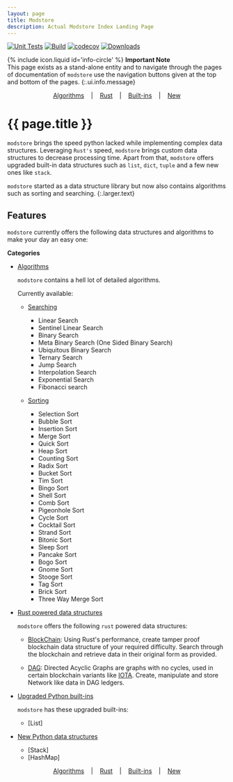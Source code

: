 ```yaml
---
layout: page
title: Modstore
description: Actual Modstore Index Landing Page
---
```


[![Unit Tests](https://github.com/d33p0st/modstore/actions/workflows/tests.yml/badge.svg)](https://github.com/d33p0st/modstore/actions/workflows/tests.yml)
[![Build](https://github.com/d33p0st/modstore/actions/workflows/generate_wheels.yml/badge.svg)](https://github.com/d33p0st/modstore/actions/workflows/generate_wheels.yml)
[![codecov](https://codecov.io/gh/d33p0st/modstore/branch/main/graph/badge.svg?token=P27ASL6TGH)](https://codecov.io/gh/d33p0st/modstore)
[![Downloads](https://static.pepy.tech/badge/modstore)](https://pepy.tech/project/modstore)

<span>{% include icon.liquid id='info-circle' %} <b>Important Note</b></span><br> This page exists as a stand-alone entity and to navigate through the pages of documentation of `modstore` use the navigation buttons given at the top and bottom of the pages.
{:.ui.info.message}

<p align='center'>
    <a href='./algorithms/index.md'>Algorithms</a>
    &nbsp;&nbsp;&nbsp;|&nbsp;&nbsp;&nbsp;
    <a href='./rust/index.mdt'>Rust</a>
    &nbsp;&nbsp;&nbsp;|&nbsp;&nbsp;&nbsp;
    <a href='./builtins/index.md'>Built-ins</a>
    &nbsp;&nbsp;&nbsp;|&nbsp;&nbsp;&nbsp;
    <a href='./new/index.md'>New</a>
</p>

# {{ page.title }}

`modstore` brings the speed python lacked while implementing complex data structures. Leveraging `Rust's` speed, `modstore` brings custom data structures to decrease processing time. Apart from that, `modstore` offers upgraded built-in data structures such as `list`, `dict`, `tuple` and a few new ones like `stack`.

`modstore` started as a data structure library but now also contains algorithms such as sorting and searching.
{:.larger.text}

## Features

`modstore` currently offers the following data structures and algorithms to make your day an easy one:

**Categories**

- [Algorithms](./algorithms/ "Algorithms provided under modstore")

  `modstore` contains a hell lot of detailed algorithms.

  Currently available:

  - [Searching](./algorithms/searching "Searching Algorithms")
    
    - Linear Search
    - Sentinel Linear Search
    - Binary Search
    - Meta Binary Search (One Sided Binary Search)
    - Ubiquitous Binary Search
    - Ternary Search
    - Jump Search
    - Interpolation Search
    - Exponential Search
    - Fibonacci search

  - [Sorting](./algorithms/sorting "Sorting Algorithms")

    - Selection Sort
    - Bubble Sort
    - Insertion Sort
    - Merge Sort
    - Quick Sort
    - Heap Sort
    - Counting Sort
    - Radix Sort
    - Bucket Sort
    - Tim Sort
    - Bingo Sort
    - Shell Sort
    - Comb Sort
    - Pigeonhole Sort
    - Cycle Sort
    - Cocktail Sort
    - Strand Sort
    - Bitonic Sort
    - Sleep Sort
    - Pancake Sort
    - Bogo Sort
    - Gnome Sort
    - Stooge Sort
    - Tag Sort
    - Brick Sort
    - Three Way Merge Sort

- [Rust powered data structures](./rust/ "Rust Index Page (modstore)")

  `modstore` offers the following `rust` powered data structures:

  - [BlockChain](./rust/#blockchain): Using Rust's performance, create tamper proof blockchain data structure of your required difficulty. Search through the blockchain and retrieve data in their original form as provided.

  - [DAG](./rust/#dag): Directed Acyclic Graphs are graphs with no cycles, used in certain blockchain variants like [IOTA](https://www.iota.org "IOTA Homepage"). Create, manipulate and store Network like data in DAG ledgers.

- [Upgraded Python built-ins](./builtins/)

  `modstore` has these upgraded built-ins:

  - [List]

- [New Python data structures](./new/)

  - [Stack]
  - [HashMap]

<p align='center'>
    <a href='./algorithms/index.md'>Algorithms</a>
    &nbsp;&nbsp;&nbsp;|&nbsp;&nbsp;&nbsp;
    <a href='./rust/index.mdt'>Rust</a>
    &nbsp;&nbsp;&nbsp;|&nbsp;&nbsp;&nbsp;
    <a href='./builtins/index.md'>Built-ins</a>
    &nbsp;&nbsp;&nbsp;|&nbsp;&nbsp;&nbsp;
    <a href='./new/index.md'>New</a>
</p>